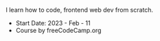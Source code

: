 I learn how to code, frontend web dev from scratch.

- Start Date: 2023 - Feb - 11
- Course by freeCodeCamp.org
